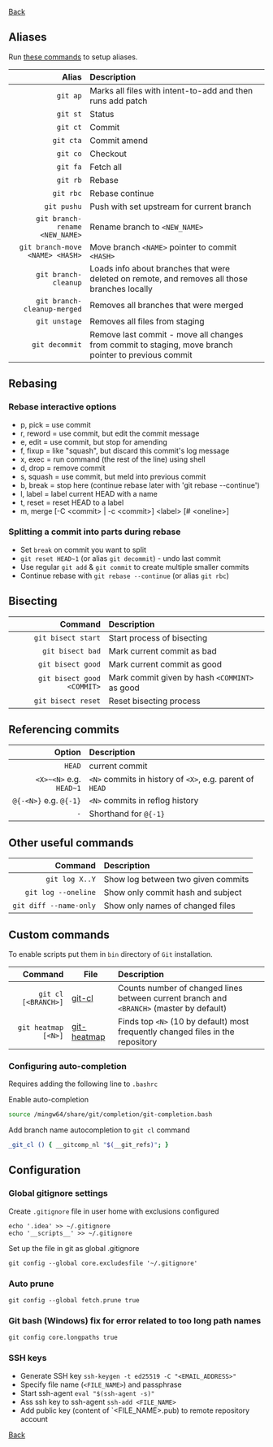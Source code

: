 [Back](../../README.md)

## Aliases
Run [these commands](./configureAliases.md) to setup aliases. 

Alias | Description
---:|:---
`git ap` | Marks all files with intent-to-add and then runs add patch
`git st` | Status
`git ct` | Commit
`git cta` | Commit amend
`git co` | Checkout
`git fa` | Fetch all
`git rb` | Rebase
`git rbc` | Rebase continue
`git pushu` | Push with set upstream for current branch
`git branch-rename <NEW_NAME>` | Rename branch to `<NEW_NAME>`
`git branch-move <NAME> <HASH>` | Move branch `<NAME>` pointer to commit `<HASH>`
`git branch-cleanup` | Loads info about branches that were deleted on remote, and removes all those branches locally
`git branch-cleanup-merged` | Removes all branches that were merged
`git unstage` | Removes all files from staging
`git decommit` | Remove last commit - move all changes from commit to staging, move branch pointer to previous commit

## Rebasing

### Rebase interactive options

- p, pick <commit> = use commit
- r, reword <commit> = use commit, but edit the commit message
- e, edit <commit> = use commit, but stop for amending
- f, fixup <commit> = like "squash", but discard this commit's log message
- x, exec <command> = run command (the rest of the line) using shell
- d, drop <commit> = remove commit
- s, squash <commit> = use commit, but meld into previous commit
- b, break = stop here (continue rebase later with 'git rebase --continue')
- l, label <label> = label current HEAD with a name
- t, reset <label> = reset HEAD to a label
- m, merge \[-C \<commit\> | -c \<commit\>] \<label\> \[# \<oneline\>\]

### Splitting a commit into parts during rebase

- Set `break` on commit you want to split
- `git reset HEAD~1` (or alias `git decommit`) - undo last commit 
- Use regular `git add` & `git commit` to create multiple smaller commits
- Continue rebase with `git rebase --continue` (or alias `git rbc`)

## Bisecting

Command | Description
---:|:---
`git bisect start` | Start process of bisecting
`git bisect bad` | Mark current commit as bad
`git bisect good` | Mark current commit as good
`git bisect good <COMMIT>` | Mark commit given by hash `<COMMINT>` as good
`git bisect reset` | Reset bisecting process

## Referencing commits

Option | Description
---:|:---
`HEAD` | current commit
`<X>~<N>` e.g. `HEAD~1` | `<N>` commits in history of `<X>`, e.g. parent of `HEAD`
`@{-<N>}` e.g. `@{-1}` | `<N>` commits in reflog history
`-` | Shorthand for `@{-1}`

## Other useful commands

Command | Description
---:|:---
`git log X..Y` | Show log between two given commits
`git log --oneline` | Show only commit hash and subject
`git diff --name-only` | Show only names of changed files

## Custom commands

To enable scripts put them in `bin` directory of `Git` installation.

Command | File | Description
---:|---|:---
`git cl [<BRANCH>]` | [git-cl](./git-cl) | Counts number of changed lines between current branch and `<BRANCH>` (master by default)
`git heatmap [<N>]` | [git-heatmap](./git-heatmap) | Finds top `<N>` (10 by default) most frequently changed files in the repository

### Configuring auto-completion

Requires adding the following line to `.bashrc`

Enable auto-completion

```bash
source /mingw64/share/git/completion/git-completion.bash
```

Add branch name autocompletion to `git cl` command

```bash
_git_cl () { __gitcomp_nl "$(__git_refs)"; }
```

## Configuration

### Global gitignore settings
Create `.gitignore` file in user home with exclusions configured
```
echo '.idea' >> ~/.gitignore
echo '__scripts__' >> ~/.gitignore
```

Set up the file in git as global .gitignore
```
git config --global core.excludesfile '~/.gitignore'
```

### Auto prune
`git config --global fetch.prune true`

### Git bash (Windows) fix for error related to too long path names
`git config core.longpaths true`

### SSH keys
- Generate SSH key `ssh-keygen -t ed25519 -C "<EMAIL_ADDRESS>"`
- Specify file name (`<FILE_NAME>`) and passphrase
- Start ssh-agent `eval "$(ssh-agent -s)"`
- Ass ssh key to ssh-agent `ssh-add <FILE_NAME>`
- Add public key (content of `<FILE_NAME>.pub) to remote repository account

[Back](../../README.md)
